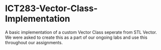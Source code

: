 # ICT283-Vector-Class-Implementation
A basic implementation of a custom Vector Class seperate from STL Vector. We were asked to create this as a part of our ongoing labs and use this throughout our assignments.
